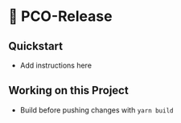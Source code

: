# 🚀 PCO-Release

## Quickstart

- Add instructions here

## Working on this Project

- Build before pushing changes with `yarn build`
